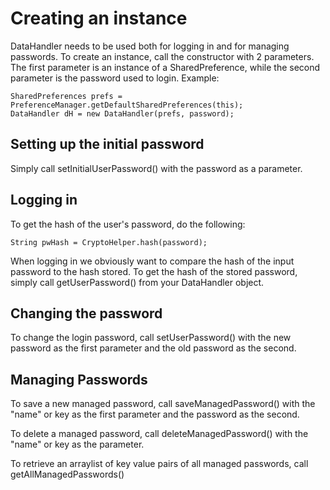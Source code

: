 # Creating an instance
DataHandler needs to be used both for logging in and for managing passwords. To create an instance, call the constructor with
2 parameters. The first parameter is an instance of a SharedPreference, while the second parameter is the password used to 
login. Example:

```
SharedPreferences prefs = PreferenceManager.getDefaultSharedPreferences(this); 
DataHandler dH = new DataHandler(prefs, password);
```

## Setting up the initial password
Simply call setInitialUserPassword() with the password as a parameter.

## Logging in
To get the hash of the user's password, do the following:

```
String pwHash = CryptoHelper.hash(password);
```

When logging in we obviously want to compare the hash of the input password to the hash stored. To get the hash of the stored
password, simply call getUserPassword() from your DataHandler object.

## Changing the password
To change the login password, call setUserPassword() with the new password as the first parameter and the old password 
as the second.

## Managing Passwords

To save a new managed password, call saveManagedPassword() with the "name" or key as the first parameter and the password
as the second.

To delete a managed password, call deleteManagedPassword() with the "name" or key as the parameter.

To retrieve an arraylist of key value pairs of all managed passwords, call getAllManagedPasswords()
